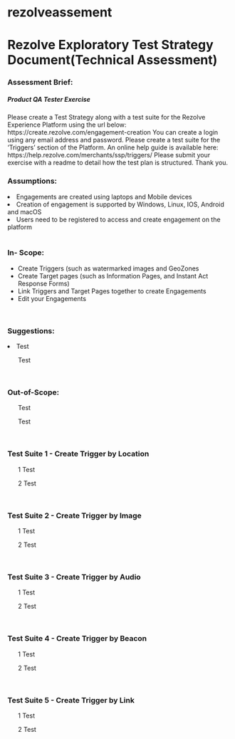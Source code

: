 # rezolveassement
<h1>Rezolve Exploratory Test Strategy Document(Technical Assessment)</h1>

<h3>Assessment Brief:</h3> 
<p> 
<h5>Product QA Tester Exercise</h5>
Please create a Test Strategy along with a test suite for the Rezolve Experience Platform using the url
below:
https://create.rezolve.com/engagement-creation
You can create a login using any email address and password.
Please create a test suite for the ‘Triggers’ section of the Platform. An online help guide is available here:
https://help.rezolve.com/merchants/ssp/triggers/
Please submit your exercise with a readme to detail how the test plan is structured.
Thank you.
</p>

<h3>Assumptions:</h3> 
 <li>Engagements are created using laptops and Mobile devices</li>
 <li>Creation of engagement is supported by Windows, Linux, IOS, Android and macOS</li>
 <li>Users need to be registered to access and create engagement on the platform</li>
<br>

<h3>In- Scope:</h3>
<ul background color="blue">
  <li>Create Triggers (such as watermarked images and GeoZones</li>
  <li>Create Target pages (such as Information Pages, and Instant Act Response Forms)</li>
  <li>Link Triggers and Target Pages together to create Engagements</li>
  <li>Edit your Engagements</li>
 </ul>
<br>

<h3>Suggestions:</h3> 
  <li>Test</li>
  <ul>Test</ul>
<br>

<h3>Out-of-Scope:</h3> 
  <ul>Test</ul>
  <ul>Test</ul>
<br>
<h3>Test Suite 1 - Create Trigger by Location</h3>
  <ul>1 Test</ul>
  <ul>2 Test</ul>
<br>
<h3>Test Suite 2 - Create Trigger by Image</h3>
  <ul>1 Test</ul>
  <ul>2 Test</ul>
<br>
<h3>Test Suite 3 - Create Trigger by Audio</h3>
  <ul>1 Test</ul>
  <ul>2 Test</ul>
<br>
<h3>Test Suite 4 - Create Trigger by Beacon</h3>
 <ul>1 Test</ul>
  <ul>2 Test</ul>
<br>
<h3>Test Suite 5 - Create Trigger by Link</h3> 
 <ul>1 Test</ul>
  <ul>2 Test</ul>
<br>
